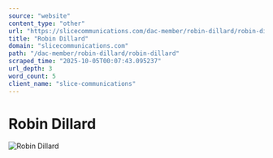 ```yaml
---
source: "website"
content_type: "other"
url: "https://slicecommunications.com/dac-member/robin-dillard/robin-dillard"
title: "Robin Dillard"
domain: "slicecommunications.com"
path: "/dac-member/robin-dillard/robin-dillard"
scraped_time: "2025-10-05T00:07:43.095237"
url_depth: 3
word_count: 5
client_name: "slice-communications"
---
```


# Robin Dillard

![Robin Dillard](https://slicecommunications.com/wp-content/uploads/2021/10/Robin-Dillard-300x300.png)